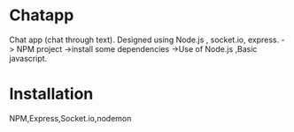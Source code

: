 # Chatapp
Chat app (chat through text). Designed using Node.js , socket.io, express.
 -> NPM project 
 ->install some dependencies
 ->Use of Node.js ,Basic javascript.
# Installation
NPM,Express,Socket.io,nodemon
